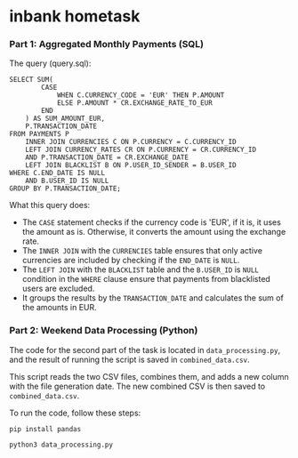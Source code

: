 # inbank hometask

### Part 1: Aggregated Monthly Payments (SQL)

The query (query.sql): 

```
SELECT SUM(
        CASE
            WHEN C.CURRENCY_CODE = 'EUR' THEN P.AMOUNT
            ELSE P.AMOUNT * CR.EXCHANGE_RATE_TO_EUR
        END
    ) AS SUM_AMOUNT_EUR,
    P.TRANSACTION_DATE
FROM PAYMENTS P
    INNER JOIN CURRENCIES C ON P.CURRENCY = C.CURRENCY_ID
    LEFT JOIN CURRENCY_RATES CR ON P.CURRENCY = CR.CURRENCY_ID
    AND P.TRANSACTION_DATE = CR.EXCHANGE_DATE
    LEFT JOIN BLACKLIST B ON P.USER_ID_SENDER = B.USER_ID
WHERE C.END_DATE IS NULL
    AND B.USER_ID IS NULL
GROUP BY P.TRANSACTION_DATE;
```

What this query does:

- The `CASE` statement checks if the currency code is 'EUR', if it is, it uses the amount as is. Otherwise, it converts the amount using the exchange rate.
- The `INNER JOIN` with the `CURRENCIES` table ensures that only active currencies are included by checking if the `END_DATE` is `NULL`.
- The `LEFT JOIN` with the `BLACKLIST` table and the `B.USER_ID` is `NULL` condition in the `WHERE` clause ensure that payments from blacklisted users are excluded.
- It groups the results by the `TRANSACTION_DATE` and calculates the sum of the amounts in EUR.

### Part 2: Weekend Data Processing (Python)

The code for the second part of the task is located in `data_processing.py`, and the result of running the script is saved in `combined_data.csv`.

This script reads the two CSV files, combines them, and adds a new column with the file generation date. The new combined CSV is then saved to `combined_data.csv`.

To run the code, follow these steps:

```
pip install pandas

python3 data_processing.py
```
